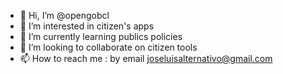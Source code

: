 - 👋 Hi, I’m @opengobcl
- 👀 I’m interested in citizen's apps
- 🌱 I’m currently learning publics policies
- 💞️ I’m looking to collaborate on citizen tools
- 📫 How to reach me : by email joseluisalternativo@gmail.com

<!---
opengobcl/opengobcl is a ✨ special ✨ repository because its `README.md` (this file) appears on your GitHub profile.
You can click the Preview link to take a look at your changes.
--->
